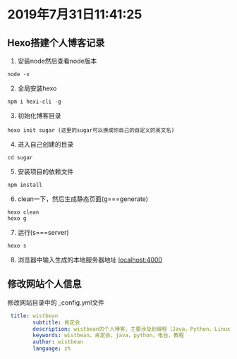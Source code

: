 # 2019年7月31日11:41:25
## Hexo搭建个人博客记录
1. 安装node然后查看node版本
```
node -v
```
2. 全局安装hexo
```
npm i hexi-cli -g
```
3. 初始化博客目录
```
hexo init sugar (这里的sugar可以换成你自己的自定义的英文名)
```
4. 进入自己创建的目录
```
cd sugar
```
5. 安装项目的依赖文件
```
npm install
```
6. clean一下，然后生成静态页面(g===generate)
```
hexo clean
hexo g
```
7. 运行(s===server)
```
hexo s
```
8. 浏览器中输入生成的本地服务器地址
[localhost:4000](http://localhost:4000/)

## 修改网站个人信息
修改网站目录中的 _config.yml文件
```yml
 title: wistbean
        subtitle: 肯定会
        description: wistbean的个人博客，主要涉及到编程（Java，Python，Linux等），个人提升学习，视频教程，《肯定会软件技术》电台节目
        keywords: wistbean，肯定会，java，python，电台，教程
        author: wistbean
        language: zh

```